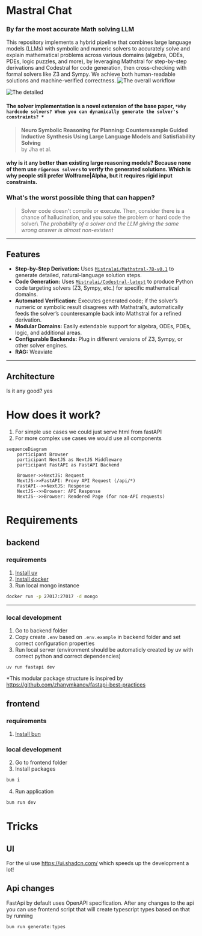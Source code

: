 # Mastral Chat

### By far the most accurate Math solving LLM 

This repository implements a hybrid pipeline that combines large language models (LLMs) with symbolic and numeric solvers to accurately solve and explain mathematical problems across various domains (algebra, ODEs, PDEs, logic puzzles, and more), by leveraging Mathstral for step-by-step derivations and Codestral for code generation, then cross-checking with formal solvers like Z3 and Sympy. We achieve both human-readable solutions and machine-verified correctness.
![The overall workflow](https://github.com/user-attachments/assets/7025e8f5-90e0-4fb9-b515-3a1ba173275a)

![The detailed ](https://github.com/user-attachments/assets/50630fcd-c8b2-4a85-8b74-8e0a8c638af6)

#### The solver implementation is a novel extension of the base paper, `*Why hardcode solvers? When you can dynamically generate the solver's constraints? *`
> **Neuro Symbolic Reasoning for Planning: Counterexample Guided Inductive Synthesis Using Large Language Models and Satisfiability Solving**  
> by Jha et al.



#### why is it any better than existing large reasoning models? Because none of them use `rigorous solvers` to verify the generated solutions. Which is why people still prefer Wolframe|Alpha, but it requires rigid input constraints. 


### What's the worst possible thing that can happen? 
> Solver code doesn't compile or execute.
Then, consider there is a chance of hallucination, and you solve the problem or hard code the solver\\
> *The probability of a solver and the LLM giving the same wrong answer is almost non-existent*

---

## Features

- **Step-by-Step Derivation:** Uses [`Mistralai/Mathstral-7B-v0.1`](https://huggingface.co/Mistralai/Mathstral-7B-v0.1) to generate detailed, natural-language solution steps.  
- **Code Generation:** Uses [`Mistralai/Codestral-latest`](https://huggingface.co/Mistralai/Codestral-latest) to produce Python code targeting solvers (Z3, Sympy, etc.) for specific mathematical domains.  
- **Automated Verification:** Executes generated code; if the solver’s numeric or symbolic result disagrees with Mathstral’s, automatically feeds the solver’s counterexample back into Mathstral for a refined derivation.  
- **Modular Domains:** Easily extendable support for algebra, ODEs, PDEs, logic, and additional areas.  
- **Configurable Backends:** Plug in different versions of Z3, Sympy, or other solver engines.
- **RAG:** Weaviate

---

## Architecture


Is it any good?
yes

# How does it work?

1. For simple use cases we could just serve html from fastAPI
2. For more complex use cases we would use all components

```mermaid
sequenceDiagram
    participant Browser
    participant NextJS as NextJS Middleware
    participant FastAPI as FastAPI Backend

    Browser->>NextJS: Request
    NextJS->>FastAPI: Proxy API Request (/api/*)
    FastAPI-->>NextJS: Response
    NextJS-->>Browser: API Response
    NextJS-->>Browser: Rendered Page (for non-API requests)

```


# Requirements

## backend

### requirements
1. [Install uv](https://docs.astral.sh/uv/getting-started/installation/)
2. [Install docker](https://docs.docker.com/desktop/setup/install/mac-install/)
3. Run local mongo instance
```bash
docker run -p 27017:27017 -d mongo
```
---
### local development
1. Go to backend folder
2. Copy create `.env` based on `.env.example` in backend folder and set correct configuration properties
3. Run local server (environment should be automaticly created by uv with correct python and correct dependencies)
```
uv run fastapi dev
```

*This modular package structure is inspired by https://github.com/zhanymkanov/fastapi-best-practices

## frontend

### requirements
1. [Install bun](https://bun.sh/docs/installation)

###  local development
2. Go to frontend folder
3. Install packages 
```bash
bun i
```
4. Run application
```bash
bun run dev
```


# Tricks

## UI 

For the ui use https://ui.shadcn.com/ which speeds up the development a lot!

## Api changes

FastApi by default uses OpenAPI specification. After any changes to the api you can use frontend script that will create typescript types based on that by running
```bash
bun run generate:types
```
